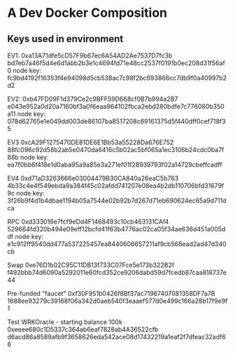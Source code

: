 # A Dev Docker Composition

## Keys used in environment

EV1:
0xa13A71dfe5cD57F9b67ec6A54AD2Ae7537D7fc3b
bd7eb7a46f5d4e6d1abb2b3e1c4694fd71e48cc2537f0191b0ec208d31f56af0
node key: fc9bd4192f16353f4e94098d5cb538ac7c98f2bc693866cc7db9f0a40997b2d2

EV2:
0xb47FD09F1d379Ce2c9BFF59D668cf0B7b994a2B7
e043e952a0d20a7160bf3a0f6eaa964102fbca2ebd280bdfe7c776080b350a11
node key: 078d62765e1e049dd003de86107ba8517208c69161375d5f440dff0cef718f35

EV3
0xcA29F1275470DE81DE6E1Bb53a55228Da676E752
88fc096c92d58b2ab5e0470da6416c5b02ac5bf065a1ec3106b24cdc0ba7f88b
node key: ea7f0bb6f418e1d0aba95a9a85e3a271ef01f28939793f02a14729cbeffcadff

EV4
0xd71aD3263666e03004479B30CA840a26eaC5b763
4b33c4e4f549ebda9a384f45c02afdd741207e08ea4b2db110706bfd31679f9c
node key: 3f26b9f4d1b4dbae1194b05a7544e02b92b7d267d71eb690624ec65a9d711dca

RPC
0xd333016e7fcf9eDd4F1468493c10cb463131CAf4
529664fd320b494e09eff12bcfd41f63b4776ac02ca05f34ae636d451a005ddf
node key: e1c912ff9540dd477a537225457ea8440606657211af9cb568ead2ad47d340cb

Swap
0xe76D1b02C95C11DB13f733C07Fce5e173b322B2f
f492bbb74d6090a5292011e60fcd352ce9206dabd59d7fcedb87caa818737e44

Pre-funded "faucet"
0xf30F951b0426f8Bf37ac71967407081358DF7a7B
1688ee93279c39168f06a342d0aeb540f3eaaef577d0e499c166a28b17f9e9f1

Test WRKOracle - starting balance 100k
0xeeee680c1D5337c364ab6eaf7828ab4A36522cfb
d6acd86a8589afb9f3658626eda542ace08d17432219a1eaf2f7dfeac32adf66
